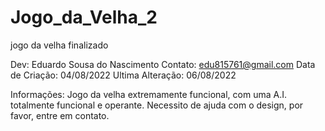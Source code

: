 # Jogo_da_Velha_2
jogo da velha finalizado

Dev: Eduardo Sousa do Nascimento
Contato: edu815761@gmail.com
Data de Criação: 04/08/2022
Ultima Alteração: 06/08/2022

Informações: Jogo da velha extremamente funcional, com uma A.I. totalmente funcional e operante. Necessito de ajuda com o design, por favor, entre em contato.
